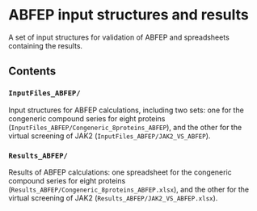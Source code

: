 # ABFEP input structures and results
A set of input structures for validation of ABFEP and spreadsheets containing the results.
## Contents
### `InputFiles_ABFEP/`
Input structures for ABFEP calculations, including two sets: one for the congeneric compound series for eight proteins (`InputFiles_ABFEP/Congeneric_8proteins_ABFEP`), and the other for the virtual screening of JAK2 (`InputFiles_ABFEP/JAK2_VS_ABFEP`).
### `Results_ABFEP/`
Results of ABFEP calculations: one spreadsheet for the congeneric compound series for eight proteins (`Results_ABFEP/Congeneric_8proteins_ABFEP.xlsx`), and the other for the virtual screening of JAK2 (`Results_ABFEP/JAK2_VS_ABFEP.xlsx`).
